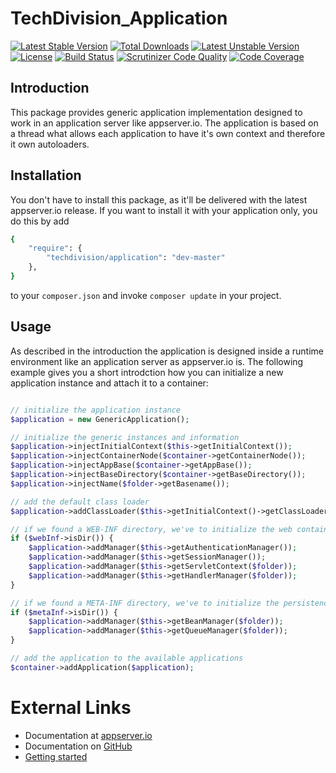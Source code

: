 # TechDivision_Application

[![Latest Stable Version](https://poser.pugx.org/techdivision/application/v/stable.png)](https://packagist.org/packages/techdivision/application) [![Total Downloads](https://poser.pugx.org/techdivision/application/downloads.png)](https://packagist.org/packages/techdivision/application) [![Latest Unstable Version](https://poser.pugx.org/techdivision/application/v/unstable.png)](https://packagist.org/packages/techdivision/application) [![License](https://poser.pugx.org/techdivision/application/license.png)](https://packagist.org/packages/techdivision/application) [![Build Status](https://travis-ci.org/techdivision/TechDivision_Application.png)](https://travis-ci.org/techdivision/TechDivision_Application) [![Scrutinizer Code Quality](https://scrutinizer-ci.com/g/techdivision/TechDivision_Application/badges/quality-score.png?b=master)](https://scrutinizer-ci.com/g/techdivision/TechDivision_Application/?branch=master) [![Code Coverage](https://scrutinizer-ci.com/g/techdivision/TechDivision_Application/badges/coverage.png?b=master)](https://scrutinizer-ci.com/g/techdivision/TechDivision_Application/?branch=master)

## Introduction

This package provides generic application implementation designed to work in an application
server like appserver.io. The application is based on a thread what allows each application
to have it's own context and therefore it own autoloaders.

## Installation

You don't have to install this package, as it'll be delivered with the latest appserver.io 
release. If you want to install it with your application only, you do this by add

```sh
{
    "require": {
        "techdivision/application": "dev-master"
    },
}
```

to your ```composer.json``` and invoke ```composer update``` in your project.

## Usage

As described in the introduction the application is designed inside a runtime environment like
an application server as appserver.io is. The following example gives you a short introdction 
how you can initialize a new application instance and attach it to a container:

```php

// initialize the application instance
$application = new GenericApplication();

// initialize the generic instances and information
$application->injectInitialContext($this->getInitialContext());
$application->injectContainerNode($container->getContainerNode());
$application->injectAppBase($container->getAppBase());
$application->injectBaseDirectory($container->getBaseDirectory());
$application->injectName($folder->getBasename());

// add the default class loader
$application->addClassLoader($this->getInitialContext()->getClassLoader());

// if we found a WEB-INF directory, we've to initialize the web container specific managers
if ($webInf->isDir()) {
    $application->addManager($this->getAuthenticationManager());
    $application->addManager($this->getSessionManager());
    $application->addManager($this->getServletContext($folder));
    $application->addManager($this->getHandlerManager($folder));
}

// if we found a META-INF directory, we've to initialize the persistence container specific managers
if ($metaInf->isDir()) {
    $application->addManager($this->getBeanManager($folder));
    $application->addManager($this->getQueueManager($folder));
}

// add the application to the available applications
$container->addApplication($application);

```

# External Links

* Documentation at [appserver.io](http://docs.appserver.io)
* Documentation on [GitHub](https://github.com/techdivision/TechDivision_AppserverDocumentation)
* [Getting started](https://github.com/techdivision/TechDivision_AppserverDocumentation/tree/master/docs/getting-started)
